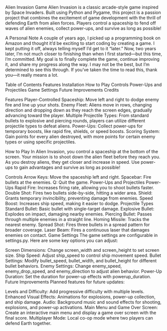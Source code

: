 Alien Invasion Game
Alien Invasion is a classic arcade-style game inspired by Space Invaders. Built using Python and Pygame, this project is a passion project that combines the excitement of game development with the thrill of defending Earth from alien forces. Players control a spaceship to fend off waves of alien enemies, collect power-ups, and survive as long as possible!

A Personal Note
A couple of years ago, I picked up a programming book on Amazon and thought it’d be exciting to start coding by creating a game. I kept putting it off, always telling myself I’d get to it “later.” Now, two years later, I’m not much closer to finishing than when I first started—but this time, I’m committed. My goal is to finally complete the game, continue improving it, and share my progress along the way. I may not be the best, but I’m determined to see this through. If you’ve taken the time to read this, thank you—it really means a lot.



Table of Contents
Features
Installation
How to Play
Controls
Power-Ups and Projectiles
Game Settings
Future Improvements
Credits



Features
Player-Controlled Spaceship: Move left and right to dodge enemy fire and line up your shots.
Enemy Fleet: Aliens move in rows, changing direction and dropping down as they reach the screen edges, gradually advancing toward the player.
Multiple Projectile Types: From standard bullets to explosive and piercing rounds, players can utilize different projectile types to defeat aliens.
Power-Ups: Collect power-ups for temporary boosts, like rapid fire, shields, or speed boosts.
Scoring System: Gain points for every alien destroyed, with more points for certain enemy types or using specific projectiles.

How to Play
In Alien Invasion, you control a spaceship at the bottom of the screen. Your mission is to shoot down the alien fleet before they reach you. As you destroy aliens, they get closer and increase in speed. Use power-ups to gain advantages and survive as long as possible!

Controls
Arrow Keys: Move the spaceship left and right.
Spacebar: Fire bullets at the enemies.
Q: Quit the game.
Power-Ups and Projectiles
Power-Ups
Rapid Fire: Increases firing rate, allowing you to shoot bullets faster.
Double Shot: Fires two bullets side-by-side, hitting a wider area.
Shield: Grants temporary invincibility, preventing damage from enemies.
Speed Boost: Increases ship speed, making it easier to dodge.
Projectile Types
Standard Bullet: Basic bullet with single-target damage.
Explosive Bullet: Explodes on impact, damaging nearby enemies.
Piercing Bullet: Passes through multiple enemies in a straight line.
Homing Missile: Tracks the nearest enemy.
Spread Shot: Fires three bullets in a spread pattern for broader coverage.
Laser Beam: Fires a continuous laser that damages enemies on contact.
Game Settings
The game settings are configurable in settings.py. Here are some key options you can adjust:

Screen Dimensions: Change screen_width and screen_height to set screen size.
Ship Speed: Adjust ship_speed to control ship movement speed.
Bullet Settings: Modify bullet_speed, bullet_width, and bullet_height for different bullet behaviors.
Enemy Settings: Change enemy_speed, enemy_drop_speed, and enemy_direction to adjust alien behavior.
Power-Up Duration: Set the duration for power-up effects with powerup_duration.
Future Improvements
Planned features for future updates:

Levels and Difficulty: Add progressive difficulty with multiple levels.
Enhanced Visual Effects: Animations for explosions, power-up collection, and ship damage.
Audio: Background music and sound effects for shooting, explosions, and power-up activations.
Main Menu and Game Over Screen: Create an interactive main menu and display a game over screen with the final score.
Multiplayer Mode: Local co-op mode where two players can defend Earth together.
